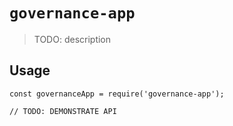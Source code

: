 # `governance-app`

> TODO: description

## Usage

```
const governanceApp = require('governance-app');

// TODO: DEMONSTRATE API
```
